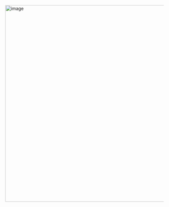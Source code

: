 <img width="1129" height="626" alt="image" src="https://github.com/user-attachments/assets/a783d9aa-e363-4dae-8b70-8ed0b9cc5f2f" />
